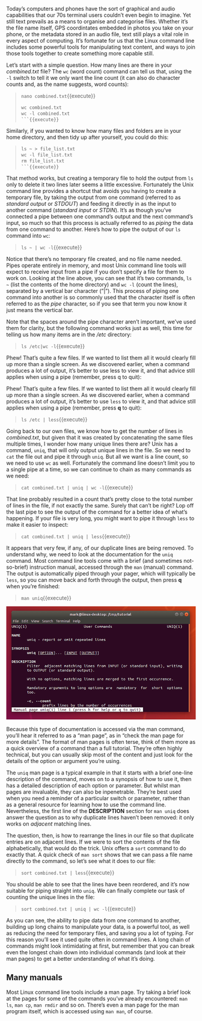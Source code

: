 Today’s computers and phones have the sort of graphical and audio capabilities that our 70s terminal users couldn’t even begin to imagine. Yet still text prevails as a means to organise and categorise files. Whether it’s the file name itself, GPS coordintates embedded in photos you take on your phone, or the metadata stored in an audio file, text still plays a vital role in every aspect of computing. It’s fortunate for us that the Linux command line includes some powerful tools for manipulating text content, and ways to join those tools together to create something more capable still.

Let’s start with a simple question. How many lines are there in your _combined.txt_ file? The `wc` (word count) command can tell us that, using the `-l` switch to tell it we only want the line count (it can also do character counts and, as the name suggests, word counts):
> `nano combined.txt`{{execute}}
> ```
> wc combined.txt
> wc -l combined.txt
> ```{{execute}}

Similarly, if you wanted to know how many files and folders are in your home directory, and then tidy up after yourself, you could do this:
> ```
> ls ~ > file_list.txt
> wc -l file_list.txt
> rm file_list.txt
> ```{{execute}}

That method works, but creating a temporary file to hold the output from `ls` only to delete it two lines later seems a little excessive. Fortunately the Unix command line provides a shortcut that avoids you having to create a temporary file, by taking the output from one command (referred to as _standard output_ or _STDOUT_) and feeding it directly in as the input to another command (_standard input_ or _STDIN_). It’s as though you’ve connected a pipe between one command’s output and the next command’s input, so much so that this process is actually referred to as _piping_ the data from one command to another. Here’s how to pipe the output of our `ls` command into `wc`:
> `ls ~ | wc -l`{{execute}}

Notice that there’s no temporary file created, and no file name needed. Pipes operate entirely in memory, and most Unix command line tools will expect to receive input from a pipe if you don’t specify a file for them to work on. Looking at the line above, you can see that it’s two commands, `ls ~` (list the contents of the home directory) and `wc -l` (count the lines), separated by a vertical bar character (”|”). This process of piping one command into another is so commonly used that the character itself is often referred to as the _pipe_ character, so if you see that term you now know it just means the vertical bar.

Note that the spaces around the pipe character aren’t important, we’ve used them for clarity, but the following command works just as well, this time for telling us how many items are in the _/etc_ directory:
> `ls /etc|wc -l`{{execute}}

Phew! That’s quite a few files. If we wanted to list them all it would clearly fill up more than a single screen. As we discovered earlier, when a command produces a lot of output, it’s better to use less to view it, and that advice still applies when using a pipe (remember, press q to quit):

Phew! That’s quite a few files. If we wanted to list them all it would clearly fill up more than a single screen. As we discovered earlier, when a command produces a lot of output, it’s better to use `less` to view it, and that advice still applies when using a pipe (remember, press **q** to quit):
> `ls /etc | less`{{execute}}

Going back to our own files, we know how to get the number of lines in _combined.txt_, but given that it was created by concatenating the same files multiple times, I wonder how many unique lines there are? Unix has a command, `uniq`, that will only output unique lines in the file. So we need to `cat` the file out and pipe it through `uniq`. But all we want is a line count, so we need to use `wc` as well. Fortunately the command line doesn’t limit you to a single pipe at a time, so we can continue to chain as many commands as we need:
> `cat combined.txt | uniq | wc -l`{{execute}}

That line probably resulted in a count that’s pretty close to the total number of lines in the file, if not exactly the same. Surely that can’t be right? Lop off the last pipe to see the output of the command for a better idea of what’s happening. If your file is very long, you might want to pipe it through `less` to make it easier to inspect:
> `cat combined.txt | uniq | less`{{execute}}

It appears that very few, if any, of our duplicate lines are being removed. To understand why, we need to look at the documentation for the `uniq` command. Most command line tools come with a brief (and sometimes not-so-brief) instruction manual, accessed through the `man` (manual) command. The output is automatically piped through your pager, which will typically be `less`, so you can move back and forth through the output, then press **q** when you’re finished:
> `man uniq`{{execute}}

![Picture1](./assets/pic1.png)

Because this type of documentation is accessed via the man command, you’ll hear it referred to as a “man page”, as in “check the man page for more details”. The format of man pages is often terse, think of them more as a quick overview of a command than a full tutorial. They’re often highly technical, but you can usually skip most of the content and just look for the details of the option or argument you’re using.

The `uniq` man page is a typical example in that it starts with a brief one-line description of the command, moves on to a synopsis of how to use it, then has a detailed description of each option or parameter. But whilst man pages are invaluable, they can also be inpenetrable. They’re best used when you need a reminder of a particular switch or parameter, rather than as a general resource for learning how to use the command line. Nevertheless, the first line of the **DESCRIPTION** section for `man uniq` does answer the question as to why duplicate lines haven’t been removed: it only works on _adjacent_ matching lines.

The question, then, is how to rearrange the lines in our file so that duplicate entries are on adjacent lines. If we were to sort the contents of the file alphabetically, that would do the trick. Unix offers a `sort` command to do exactly that. A quick check of `man sort` shows that we can pass a file name directly to the command, so let’s see what it does to our file:
> `sort combined.txt | less`{{execute}}

You should be able to see that the lines have been reordered, and it’s now suitable for piping straight into `uniq`. We can finally complete our task of counting the unique lines in the file:
> `sort combined.txt | uniq | wc -l`{{execute}}

As you can see, the ability to pipe data from one command to another, building up long chains to manipulate your data, is a powerful tool, as well as reducing the need for temporary files, and saving you a lot of typing. For this reason you’ll see it used quite often in command lines. A long chain of commands might look intimidating at first, but remember that you can break even the longest chain down into individual commands (and look at their man pages) to get a better understanding of what it’s doing.

## Many manuals
Most Linux command line tools include a man page. Try taking a brief look at the pages for some of the commands you’ve already encountered: `man ls`, `man cp`, `man rmdir` and so on. There’s even a man page for the man program itself, which is accessed using `man man`, of course.

<br/>
